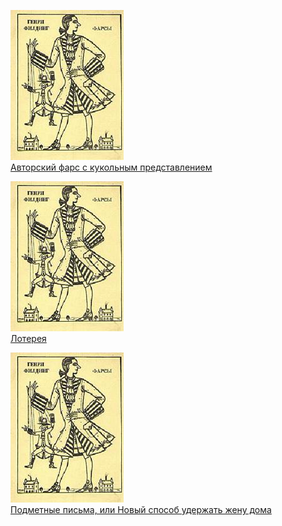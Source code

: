 ![](Авторский%20фарс%20с%20кукольным%20представлением.jpg)  
[Авторский фарс с кукольным представлением](Авторский%20фарс%20с%20кукольным%20представлением.md)

![](Лотерея.jpg)  
[Лотерея](Лотерея.md)

![](Подметные%20письма,%20или%20Новый%20способ%20удержать%20жену%20дома.jpg)  
[Подметные письма, или Новый способ удержать жену дома](Подметные%20письма,%20или%20Новый%20способ%20удержать%20жену%20дома.md)
